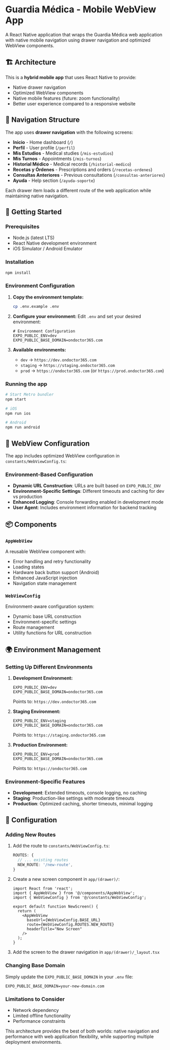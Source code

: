 # Guardia Médica - Mobile WebView App

A React Native application that wraps the Guardia Médica web application with native mobile navigation using drawer navigation and optimized WebView components.

## 🏗️ Architecture

This is a **hybrid mobile app** that uses React Native to provide:
- Native drawer navigation
- Optimized WebView components
- Native mobile features (future: zoom functionality)
- Better user experience compared to a responsive website

## 📱 Navigation Structure

The app uses **drawer navigation** with the following screens:

- **Inicio** - Home dashboard (`/`)
- **Perfil** - User profile (`/perfil`)
- **Mis Estudios** - Medical studies (`/mis-estudios`)
- **Mis Turnos** - Appointments (`/mis-turnos`)
- **Historial Médico** - Medical records (`/historial-medico`)
- **Recetas y Órdenes** - Prescriptions and orders (`/recetas-ordenes`)
- **Consultas Anteriores** - Previous consultations (`/consultas-anteriores`)
- **Ayuda** - Help section (`/ayuda-soporte`)

Each drawer item loads a different route of the web application while maintaining native navigation.

## 🚀 Getting Started

### Prerequisites

- Node.js (latest LTS)
- React Native development environment
- iOS Simulator / Android Emulator

### Installation

```bash
npm install
```

### Environment Configuration

1. **Copy the environment template:**
   ```bash
   cp .env.example .env
   ```

2. **Configure your environment:**
   Edit `.env` and set your desired environment:
   ```env
   # Environment Configuration
   EXPO_PUBLIC_ENV=dev
   EXPO_PUBLIC_BASE_DOMAIN=ondoctor365.com
   ```

3. **Available environments:**
   - `dev` → `https://dev.ondoctor365.com`
   - `staging` → `https://staging.ondoctor365.com`
   - `prod` → `https://ondoctor365.com` (or `https://prod.ondoctor365.com`)

### Running the app

```bash
# Start Metro bundler
npm start

# iOS
npm run ios

# Android  
npm run android
```

## 🔧 WebView Configuration

The app includes optimized WebView configuration in `constants/WebViewConfig.ts`:

### Environment-Based Configuration
- **Dynamic URL Construction**: URLs are built based on `EXPO_PUBLIC_ENV`
- **Environment-Specific Settings**: Different timeouts and caching for dev vs production
- **Enhanced Logging**: Console forwarding enabled in development mode
- **User Agent**: Includes environment information for backend tracking


## 📦 Components

### `AppWebView`
A reusable WebView component with:
- Error handling and retry functionality
- Loading states
- Hardware back button support (Android)
- Enhanced JavaScript injection
- Navigation state management

### `WebViewConfig`
Environment-aware configuration system:
- Dynamic base URL construction
- Environment-specific settings
- Route management
- Utility functions for URL construction

## 🌍 Environment Management

### Setting Up Different Environments

1. **Development Environment:**
   ```env
   EXPO_PUBLIC_ENV=dev
   EXPO_PUBLIC_BASE_DOMAIN=ondoctor365.com
   ```
   Points to: `https://dev.ondoctor365.com`

2. **Staging Environment:**
   ```env
   EXPO_PUBLIC_ENV=staging
   EXPO_PUBLIC_BASE_DOMAIN=ondoctor365.com
   ```
   Points to: `https://staging.ondoctor365.com`

3. **Production Environment:**
   ```env
   EXPO_PUBLIC_ENV=prod
   EXPO_PUBLIC_BASE_DOMAIN=ondoctor365.com
   ```
   Points to: `https://ondoctor365.com`

### Environment-Specific Features

- **Development**: Extended timeouts, console logging, no caching
- **Staging**: Production-like settings with moderate timeouts
- **Production**: Optimized caching, shorter timeouts, minimal logging

## 📝 Configuration

### Adding New Routes

1. Add the route to `constants/WebViewConfig.ts`:
   ```typescript
   ROUTES: {
     // ... existing routes
     NEW_ROUTE: '/new-route',
   }
   ```

2. Create a new screen component in `app/(drawer)/`:
   ```tsx
   import React from 'react';
   import { AppWebView } from '@/components/AppWebView';
   import { WebViewConfig } from '@/constants/WebViewConfig';

   export default function NewScreen() {
     return (
       <AppWebView 
         baseUrl={WebViewConfig.BASE_URL}
         route={WebViewConfig.ROUTES.NEW_ROUTE}
         headerTitle="New Screen"
       />
     );
   }
   ```

3. Add the screen to the drawer navigation in `app/(drawer)/_layout.tsx`

### Changing Base Domain

Simply update the `EXPO_PUBLIC_BASE_DOMAIN` in your `.env` file:
```env
EXPO_PUBLIC_BASE_DOMAIN=your-new-domain.com
```


### Limitations to Consider
- Network dependency
- Limited offline functionality
- Performance constraints

This architecture provides the best of both worlds: native navigation and performance with web application flexibility, while supporting multiple deployment environments.
